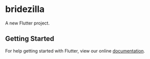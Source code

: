 # bridezilla

A new Flutter project.

## Getting Started

For help getting started with Flutter, view our online
[documentation](https://flutter.io/).
